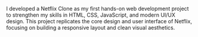 I developed a Netflix Clone as my first hands-on web development project to strengthen my skills in HTML, CSS, JavaScript, and modern UI/UX design. This project replicates the core design and user interface of Netflix, focusing on building a responsive layout and clean visual aesthetics.

